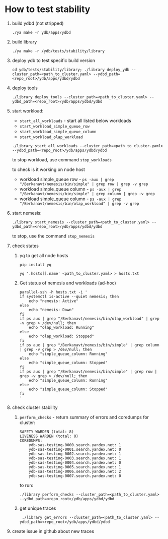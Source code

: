 # How to test stability 
1) build ydbd (not stripped)
    ```
    ./ya make -r ydb/apps/ydbd
    ```
2) build library
    ```
    ./ya make -r /ydb/tests/stability/library
    ```
3) deploy ydb to test specific build version
    ```
    cd ydb/tests/stability/library; ./library deploy_ydb --cluster_path=<path_to_cluster.yaml> --ydbd_path=<repo_root>/ydb/apps/ydbd/ydbd
    ```
4) deploy tools 
    ```
    ./library deploy_tools --cluster_path=<path_to_cluster.yaml> --ydbd_path=<repo_root>/ydb/apps/ydbd/ydbd
    ```
5) start workload:
    - `start_all_workloads` - start all listed below workloads 
    - `start_workload_simple_queue_row`
    - `start_workload_simple_queue_column`
    - `start_workload_olap_workload`

    ```
    ./library start_all_workloads --cluster_path=<path_to_cluster.yaml> --ydbd_path=<repo_root>/ydb/apps/ydbd/ydbd
    ```
    to stop workload, use command `stop_workloads`
    
    to check is it working on node host
    - workload simple_queue row  - ``ps -aux | grep "/Berkanavt/nemesis/bin/simple" | grep row | grep -v grep
    ``
    - workload simple_queue column  - ``ps -aux | grep "/Berkanavt/nemesis/bin/simple" | grep column | grep -v grep
    ``
    - workload simple_queue column  - ``ps -aux | grep "/Berkanavt/nemesis/bin/olap_workload" | grep -v grep
    ``

6) start nemesis:
    ```
    ./library start_nemesis --cluster_path=<path_to_cluster.yaml> --ydbd_path=<repo_root>/ydb/apps/ydbd/ydbd
    ```
    to stop, use the command `stop_nemesis`

7) check states
    1) yq to get all node hosts

        ``pip install yq``
        
        ``yq '.hosts[].name' <path_to_cluster.yaml> > hosts.txt``
    2) Get status of nemesis and workloads (ad-hoc)
        ```
        parallel-ssh -h hosts.txt -i '
        if systemctl is-active --quiet nemesis; then
            echo "nemesis: Active"
        else
            echo "nemesis: Down"
        fi
        if ps aux | grep "/Berkanavt/nemesis/bin/olap_workload" | grep -v grep > /dev/null; then
            echo "olap_workload: Running"
        else
            echo "olap_workload: Stopped"
        fi
        if ps aux | grep "/Berkanavt/nemesis/bin/simple" | grep column | grep -v grep > /dev/null; then
            echo "simple_queue_column: Running"
        else
            echo "simple_queue_column: Stopped"
        fi
        if ps aux | grep "/Berkanavt/nemesis/bin/simple" | grep row | grep -v grep > /dev/null; then
            echo "simple_queue_column: Running"
        else
            echo "simple_queue_column: Stopped"
        fi
        '
        ```
8) check cluster stability
    1) ``perform_checks`` - return summary of errors and coredumps for cluster:

        ```
        SAFETY WARDEN (total: 8)
        LIVENESS WARDEN (total: 0)
        COREDUMPS:
            ydb-sas-testing-0000.search.yandex.net: 1
            ydb-sas-testing-0001.search.yandex.net: 0
            ydb-sas-testing-0002.search.yandex.net: 1
            ydb-sas-testing-0003.search.yandex.net: 1
            ydb-sas-testing-0004.search.yandex.net: 0
            ydb-sas-testing-0005.search.yandex.net: 1
            ydb-sas-testing-0006.search.yandex.net: 2
            ydb-sas-testing-0007.search.yandex.net: 0
        ```
        to run:
        ```
        ./library perform_checks --cluster_path=<path_to_cluster.yaml> --ydbd_path=<repo_root>/ydb/apps/ydbd/ydbd
        ``` 
    2) get unique traces

        ```
         ./library get_errors --cluster_path=<path_to_cluster.yaml> --ydbd_path=<repo_root>/ydb/apps/ydbd/ydbd
        ```
9) create issue in github about new traces